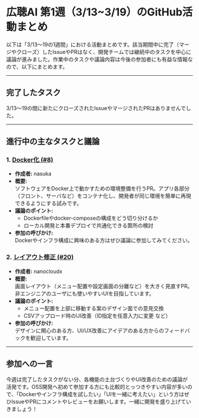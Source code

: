 # 広聴AI 第1週（3/13~3/19）のGitHub活動まとめ

以下は「3/13～19の1週間」における活動まとめです。該当期間中に完了（マージやクローズ）したIssueやPRはなく、開発チームでは継続中のタスクを中心に議論が進みました。作業中のタスクや議論内容は今後の参加者にも有益な情報なので、以下にまとめます。

---

## 完了したタスク
3/13～19の間に新たにクローズされたIssueやマージされたPRはありませんでした。

---

## 進行中の主なタスクと議論

### 1. [Docker化 (#8)](https://github.com/digitaldemocracy2030/kouchou-ai/pull/8)
- **作成者:** nasuka
- **概要:**  
  ソフトウェアをDocker上で動かすための環境整備を行うPR。アプリ各部分（フロント、サーバなど）をコンテナ化し、開発者が同じ環境を簡単に再現できるようにする試みです。  
- **議論のポイント:**  
  - Dockerfileやdocker-composeの構成をどう切り分けるか  
  - ローカル開発と本番デプロイで共通化できる箇所の検討  
- **参加の呼びかけ:**  
  Dockerやインフラ構成に興味のある方はぜひ議論に参加してみてください。

### 2. [レイアウト修正 (#20)](https://github.com/digitaldemocracy2030/kouchou-ai/pull/20)
- **作成者:** nanocloudx
- **概要:**  
  画面レイアウト（メニュー配置や設定画面の分離など）を大きく見直すPR。非エンジニアのユーザにも使いやすいUIを目指しています。  
- **議論のポイント:**  
  - メニュー配置を上部に移動する案のデザイン面での意見交換  
  - CSVアップロード時のUI改善（ID指定を任意入力に変更 など）  
- **参加の呼びかけ:**  
  デザインに関心のある方、UI/UX改善にアイデアのある方からのフィードバックを歓迎しています。

---

## 参加への一言
今週は完了したタスクがない分、各機能の土台づくりやUI改善のための議論が活発です。OSS開発へ初めて参加する方にも比較的とっつきやすい内容が多いので、「Dockerやインフラ構成を試したい」「UIを一緒に考えたい」という方はぜひIssueやPRにコメントやレビューをお願いします。一緒に開発を盛り上げていきましょう！
